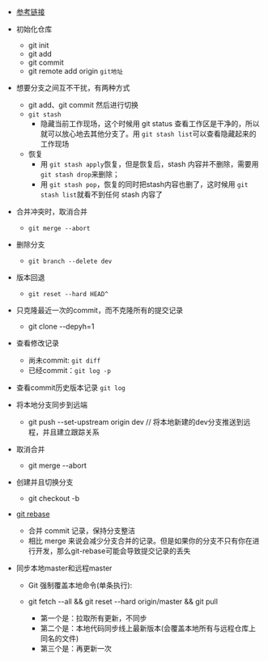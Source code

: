 - [参考链接](https://blog.csdn.net/qq_37140632/article/details/85786089?spm=1001.2101.3001.6650.1&utm_medium=distribute.pc_relevant.none-task-blog-2%7Edefault%7ECTRLIST%7ERate-1-85786089-blog-110071195.pc_relevant_antiscanv3&depth_1-utm_source=distribute.pc_relevant.none-task-blog-2%7Edefault%7ECTRLIST%7ERate-1-85786089-blog-110071195.pc_relevant_antiscanv3&utm_relevant_index=2)

- 初始化仓库
  
  - git init
  - git add 
  - git commit 
  - git remote add origin `git地址`
  
- 想要分支之间互不干扰，有两种方式

  - git add、git commit 然后进行切换
  - `git stash`
    - 隐藏当前工作现场，这个时候用 git status 查看工作区是干净的，所以就可以放心地去其他分支了。用 `git stash list`可以查看隐藏起来的工作现场
  - 恢复
    - 用 `git stash apply`恢复，但是恢复后，stash 内容并不删除，需要用 `git stash drop`来删除；
    - 用 `git stash pop`，恢复的同时把stash内容也删了，这时候用 `git stash list`就看不到任何 stash 内容了

- 合并冲突时，取消合并
  - `git merge --abort`

- 删除分支
  - `git branch --delete dev`

- 版本回退

  - ```
    git reset --hard HEAD^
    ```

- 只克隆最近一次的commit，而不克隆所有的提交记录
  - git  clone --depyh=1

- 查看修改记录

  - 尚未commit: `git diff`
  - 已经commit：`git log -p`

- 查看commit历史版本记录 `git log`

- 将本地分支同步到远端
  - git push --set-upstream origin dev      // 将本地新建的dev分支推送到远程，并且建立跟踪关系 

- 取消合并

  - git merge --abort

- 创建并且切换分支

  - git checkout -b 

- [git rebase](https://blog.csdn.net/Monsterof/article/details/125065210?ops_request_misc=%257B%2522request%255Fid%2522%253A%2522166910433416782395352934%2522%252C%2522scm%2522%253A%252220140713.130102334.pc%255Fall.%2522%257D&request_id=166910433416782395352934&biz_id=0&utm_medium=distribute.pc_search_result.none-task-blog-2~all~first_rank_ecpm_v1~rank_v31_ecpm-4-125065210-null-null.142^v66^control,201^v3^control_1,213^v2^t3_esquery_v2&utm_term=git%20rebase%20%E7%9A%84%E4%BD%9C%E7%94%A8&spm=1018.2226.3001.4187)

  - 合并 commit 记录，保持分支整洁
  - 相比 merge 来说会减少分支合并的记录。但是如果你的分支不只有你在进行开发，那么git-rebase可能会导致提交记录的丢失

- 同步本地master和远程master

  - Git 强制覆盖本地命令(单条执行):

  - git fetch --all &&  git reset --hard origin/master && git pull 

    - 第一个是：拉取所有更新，不同步
    - 第二个是：本地代码同步线上最新版本(会覆盖本地所有与远程仓库上同名的文件)
    - 第三个是：再更新一次

    

